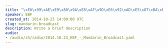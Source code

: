 ```yaml
--- 
title: "\xE6\x99\xAE\xE9\x80\x9A\xE8\xAF\x9D\xE6\x92\xAD\xE5\x87\xBA\xE7\x9A\x842014\xE5\xB9\xB410\xE6\x9C\x8823\xE6\x97\xA5"
speaker: EBF
created_at: 2014-10-23 14:00:00 UTC
slug: mandarin-broadcast
description: Write a brief description
audio: 
- /audio/zh/radio/2014.10.23_EBF_-_Mandarin_Broadcast.yaml
---
```


